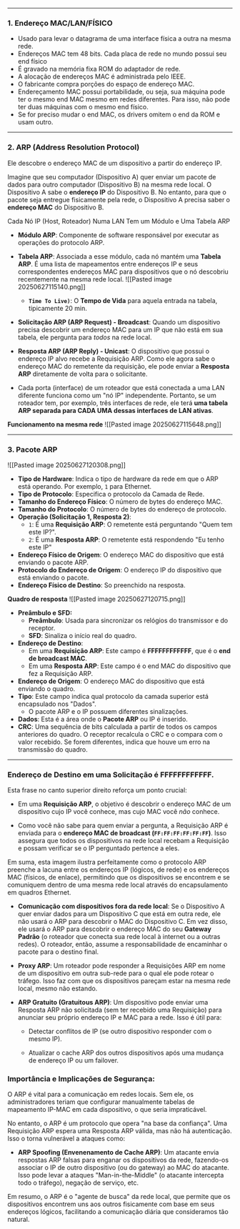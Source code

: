 
---

### **1. Endereço MAC/LAN/FÍSICO**
- Usado para levar o datagrama de uma interface física a outra na mesma rede.
- Endereços MAC tem 48 bits. Cada placa de rede no mundo possui seu end físico
- É gravado na memória fixa ROM do adaptador de rede.
- A alocação de endereços MAC é administrada pelo IEEE.
- O fabricante compra porções do espaço de endereço MAC. 
- Endereçamento MAC possui portabilidade, ou seja, sua máquina pode ter o mesmo end MAC mesmo em redes diferentes. Para isso, não pode ter duas máquinas com o mesmo end físico.
- Se for preciso mudar o end MAC, os drivers omitem o end da ROM e usam outro.

---
### **2. ARP (Address Resolution Protocol)** 

Ele descobre o endereço MAC de um dispositivo a partir do endereço IP.

Imagine que seu computador (Dispositivo A) quer enviar um pacote de dados para outro computador (Dispositivo B) na mesma rede local. O Dispositivo A sabe o **endereço IP** do Dispositivo B. No entanto, para que o pacote seja entregue fisicamente pela rede, o Dispositivo A precisa saber o **endereço MAC** do Dispositivo B.


Cada Nó IP (Host, Roteador) Numa LAN Tem um Módulo e Uma Tabela ARP
- **Módulo ARP**: Componente de software responsável por executar as operações do protocolo ARP.
- **Tabela ARP**: Associada a esse módulo, cada nó mantém uma **Tabela ARP**. É uma lista de mapeamentos entre endereços IP e seus correspondentes endereços MAC para dispositivos que o nó descobriu recentemente na mesma rede local.
	![[Pasted image 20250627115140.png]]
	- **`Time To Live)`**: O **Tempo de Vida** para aquela entrada na tabela, tipicamente 20 min.

- **Solicitação ARP (ARP Request) - Broadcast**: Quando um dispositivo precisa descobrir um endereço MAC para um IP que não está em sua tabela, ele pergunta para _todos_ na rede local. 
- **Resposta ARP (ARP Reply) - Unicast**: O dispositivo que possui o endereço IP alvo recebe a Requisição ARP. Como ele agora sabe o endereço MAC do remetente da requisição, ele pode enviar a **Resposta ARP** diretamente de volta para o solicitante. 

- Cada porta (interface) de um roteador que está conectada a uma LAN diferente funciona como um "nó IP" independente. Portanto, se um roteador tem, por exemplo, três interfaces de rede, ele terá **uma tabela ARP separada para CADA UMA dessas interfaces de LAN ativas**.

**Funcionamento na mesma rede**
![[Pasted image 20250627115648.png]]

---
### **3. Pacote ARP** 

![[Pasted image 20250627120308.png]]

- **Tipo de Hardware**: Indica o tipo de hardware da rede em que o ARP está operando. Por exemplo, `1` para Ethernet.
- **Tipo de Protocolo**: Especifica o protocolo da Camada de Rede.
- **Tamanho do Endereço Físico**: O número de bytes do endereço MAC.
- **Tamanho do Protocolo**: O número de bytes do endereço de protocolo. 
- **Operação (Solicitação 1, Resposta 2)**:
    - `1`: É uma **Requisição ARP**: O remetente está perguntando "Quem tem este IP?".
    - `2`: É uma **Resposta ARP**: O remetente está respondendo "Eu tenho este IP"
- **Endereço Físico de Origem**: O endereço MAC do dispositivo que está enviando o pacote ARP.
- **Protocolo do Endereço de Origem**: O endereço IP do dispositivo que está enviando o pacote.
- **Endereço Físico de Destino**: So preenchido na resposta.

**Quadro de resposta**
![[Pasted image 20250627120715.png]]

- **Preâmbulo e SFD:**
    - **Preâmbulo**: Usada para sincronizar os relógios do transmissor e do receptor.
    - **SFD**: Sinaliza o início real do quadro.
- **Endereço de Destino**:
    - Em uma **Requisição ARP**: Este campo é **FFFFFFFFFFFF**, que é o **end de broadcast MAC**.
    - Em uma **Resposta ARP**: Este campo é o end MAC do dispositivo que fez a Requisição ARP.
- **Endereço de Origem**: O endereço MAC do dispositivo que está enviando o quadro.
- **Tipo**: Este campo indica qual protocolo da camada superior está encapsulado nos "Dados".
	- O pacote ARP e o IP possuem diferentes sinalizações.
- **Dados**: Esta é a área onde o **Pacote ARP** ou IP é inserido.
- **CRC**: Uma sequência de bits calculada a partir de todos os campos anteriores do quadro. O receptor recalcula o CRC e o compara com o valor recebido. Se forem diferentes, indica que houve um erro na transmissão do quadro.
    

---

### Endereço de Destino em uma Solicitação é FFFFFFFFFFFF.

Esta frase no canto superior direito reforça um ponto crucial:

- Em uma **Requisição ARP**, o objetivo é descobrir o endereço MAC de um dispositivo cujo IP você conhece, mas cujo MAC você _não_ conhece.
    
- Como você não sabe para quem enviar a pergunta, a Requisição ARP é enviada para o **endereço MAC de broadcast (`FF:FF:FF:FF:FF:FF`)**. Isso assegura que todos os dispositivos na rede local recebam a Requisição e possam verificar se o IP perguntado pertence a eles.
    

Em suma, esta imagem ilustra perfeitamente como o protocolo ARP preenche a lacuna entre os endereços IP (lógicos, de rede) e os endereços MAC (físicos, de enlace), permitindo que os dispositivos se encontrem e se comuniquem dentro de uma mesma rede local através do encapsulamento em quadros Ethernet.



- **Comunicação com dispositivos fora da rede local**: Se o Dispositivo A quer enviar dados para um Dispositivo C que está em outra rede, ele não usará o ARP para descobrir o MAC do Dispositivo C. Em vez disso, ele usará o ARP para descobrir o endereço MAC do seu **Gateway Padrão** (o roteador que conecta sua rede local à internet ou a outras redes). O roteador, então, assume a responsabilidade de encaminhar o pacote para o destino final.
    
- **Proxy ARP**: Um roteador pode responder a Requisições ARP em nome de um dispositivo em outra sub-rede para o qual ele pode rotear o tráfego. Isso faz com que os dispositivos pareçam estar na mesma rede local, mesmo não estando.
    
- **ARP Gratuito (Gratuitous ARP)**: Um dispositivo pode enviar uma Resposta ARP não solicitada (sem ter recebido uma Requisição) para anunciar seu próprio endereço IP e MAC para a rede. Isso é útil para:
    
    - Detectar conflitos de IP (se outro dispositivo responder com o mesmo IP).
        
    - Atualizar o cache ARP dos outros dispositivos após uma mudança de endereço IP ou um failover.
        

### Importância e Implicações de Segurança:

O ARP é vital para a comunicação em redes locais. Sem ele, os administradores teriam que configurar manualmente tabelas de mapeamento IP-MAC em cada dispositivo, o que seria impraticável.

No entanto, o ARP é um protocolo que opera "na base da confiança". Uma Requisição ARP espera uma Resposta ARP válida, mas não há autenticação. Isso o torna vulnerável a ataques como:

- **ARP Spoofing (Envenenamento de Cache ARP)**: Um atacante envia respostas ARP falsas para enganar os dispositivos da rede, fazendo-os associar o IP de outro dispositivo (ou do gateway) ao MAC do atacante. Isso pode levar a ataques "Man-in-the-Middle" (o atacante intercepta todo o tráfego), negação de serviço, etc.
    

Em resumo, o ARP é o "agente de busca" da rede local, que permite que os dispositivos encontrem uns aos outros fisicamente com base em seus endereços lógicos, facilitando a comunicação diária que consideramos tão natural.